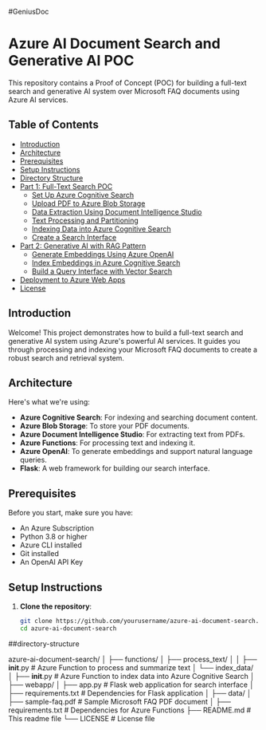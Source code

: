 #GeniusDoc

# Azure AI Document Search and Generative AI POC

This repository contains a Proof of Concept (POC) for building a full-text search and generative AI system over Microsoft FAQ documents using Azure AI services.

## Table of Contents

- [Introduction](#introduction)
- [Architecture](#architecture)
- [Prerequisites](#prerequisites)
- [Setup Instructions](#setup-instructions)
- [Directory Structure](#directory-structure)
- [Part 1: Full-Text Search POC](#part-1-full-text-search-poc)
  - [Set Up Azure Cognitive Search](#set-up-azure-cognitive-search)
  - [Upload PDF to Azure Blob Storage](#upload-pdf-to-azure-blob-storage)
  - [Data Extraction Using Document Intelligence Studio](#data-extraction-using-document-intelligence-studio)
  - [Text Processing and Partitioning](#text-processing-and-partitioning)
  - [Indexing Data into Azure Cognitive Search](#indexing-data-into-azure-cognitive-search)
  - [Create a Search Interface](#create-a-search-interface)
- [Part 2: Generative AI with RAG Pattern](#part-2-generative-ai-with-rag-pattern)
  - [Generate Embeddings Using Azure OpenAI](#generate-embeddings-using-azure-openai)
  - [Index Embeddings in Azure Cognitive Search](#index-embeddings-in-azure-cognitive-search)
  - [Build a Query Interface with Vector Search](#build-a-query-interface-with-vector-search)
- [Deployment to Azure Web Apps](#deployment-to-azure-web-apps)
- [License](#license)

## Introduction

Welcome! This project demonstrates how to build a full-text search and generative AI system using Azure's powerful AI services. It guides you through processing and indexing your Microsoft FAQ documents to create a robust search and retrieval system.

## Architecture

Here's what we're using:
- **Azure Cognitive Search**: For indexing and searching document content.
- **Azure Blob Storage**: To store your PDF documents.
- **Azure Document Intelligence Studio**: For extracting text from PDFs.
- **Azure Functions**: For processing text and indexing it.
- **Azure OpenAI**: To generate embeddings and support natural language queries.
- **Flask**: A web framework for building our search interface.

## Prerequisites

Before you start, make sure you have:
- An Azure Subscription
- Python 3.8 or higher
- Azure CLI installed
- Git installed
- An OpenAI API Key

## Setup Instructions

1. **Clone the repository**:
   ```bash
   git clone https://github.com/yourusername/azure-ai-document-search.git
   cd azure-ai-document-search

##directory-structure

azure-ai-document-search/
│
├── functions/
│   ├── process_text/
│   │   ├── __init__.py          # Azure Function to process and summarize text
│   └── index_data/
│       ├── __init__.py          # Azure Function to index data into Azure Cognitive Search
│
├── webapp/
│   ├── app.py                   # Flask web application for search interface
│   ├── requirements.txt         # Dependencies for Flask application
│
├── data/
│   ├── sample-faq.pdf           # Sample Microsoft FAQ PDF document
│
├── requirements.txt             # Dependencies for Azure Functions
├── README.md                    # This readme file
└── LICENSE                      # License file

